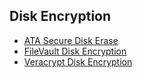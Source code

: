 ## Disk Encryption
- [ATA Secure Disk Erase](https://tinyapps.org/docs/wipe_drives_hdparm.html)
- [FileVault Disk Encryption](https://support.apple.com/en-us/HT204837)
- [Veracrypt Disk Encryption](https://www.veracrypt.fr/en/Home.html)